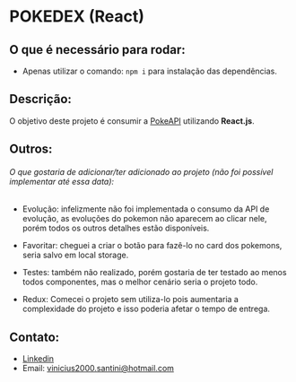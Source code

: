# POKEDEX (React)


## O que é necessário para rodar:

 - Apenas utilizar o comando: ```npm i``` para instalação das dependências.
 
 
 ## Descrição:
 O objetivo deste projeto é consumir a [PokeAPI](https://pokeapi.co/) utilizando **React.js**.
 
 ## Outros:
###### O que gostaria de adicionar/ter adicionado ao projeto (não foi possível implementar até essa data):

- Evolução: infelizmente não foi implementada o consumo da API de evolução, as evoluções do pokemon não aparecem ao clicar nele, porém todos os outros detalhes estão disponíveis. 

- Favoritar: cheguei a criar o botão para fazê-lo no card dos pokemons, seria salvo em local storage.
  
- Testes: também não realizado, porém gostaria de ter testado ao menos todos componentes, mas o melhor cenário seria o projeto todo.

- Redux: Comecei o projeto sem utiliza-lo pois aumentaria a complexidade do projeto e isso poderia afetar o tempo de entrega.


## Contato:
- [Linkedin](https://www.linkedin.com/in/vinicius-santini-5258b0ab/)
- Email: vinicius2000.santini@hotmail.com
